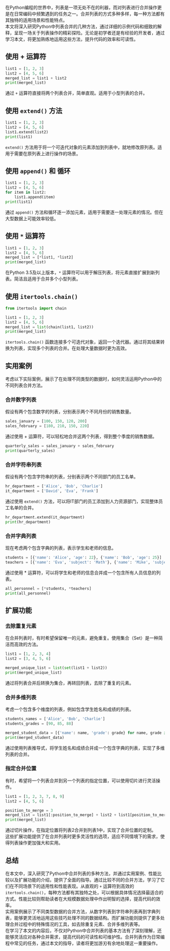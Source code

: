 在Python编程的世界中，列表是一项无处不在的利器，而对列表进行合并操作更是在日常编码中频繁遇到的任务之一。合并列表的方式多种多样，每一种方法都有其独特的适用场景和性能特点。<br />本文将深入研究Python中列表合并的几种方法，通过详细的示例代码和细致的解释，呈现一场关于列表操作的精彩探险。无论是初学者还是有经验的开发者，通过学习本文，将更加熟练地运用这些方法，提升代码的效率和可读性。
<a name="IuuUu"></a>
## 使用 + 运算符
```python
list1 = [1, 2, 3]
list2 = [4, 5, 6]
merged_list = list1 + list2
print(merged_list)
```
通过 `+` 运算符直接将两个列表合并，简单直观。适用于小型列表的合并。
<a name="Eclol"></a>
## 使用 `extend()` 方法
```python
list1 = [1, 2, 3]
list2 = [4, 5, 6]
list1.extend(list2)
print(list1)
```
`extend()` 方法用于将一个可迭代对象的元素添加到列表中，就地修改原列表。适用于需要在原列表上进行操作的场景。
<a name="oNklJ"></a>
## 使用 `append()` 和 循环
```python
list1 = [1, 2, 3]
list2 = [4, 5, 6]
for item in list2:
    list1.append(item)
print(list1)
```
通过 `append()` 方法和循环逐一添加元素，适用于需要逐一处理元素的情况。但在大型数据上可能效率较低。
<a name="KfwJP"></a>
## 使用 `*` 运算符
```python
list1 = [1, 2, 3]
list2 = [4, 5, 6]
merged_list = [*list1, *list2]
print(merged_list)
```
在Python 3.5及以上版本，`*` 运算符可以用于解压列表，将元素直接扩展到新列表。简洁且适用于合并多个小型列表。
<a name="zPWCz"></a>
## 使用 `itertools.chain()`
```python
from itertools import chain

list1 = [1, 2, 3]
list2 = [4, 5, 6]
merged_list = list(chain(list1, list2))
print(merged_list)
```
`itertools.chain()` 函数连接多个可迭代对象，返回一个迭代器。通过将其结果转换为列表，实现多个列表的合并。在处理大量数据时更为高效。
<a name="dCfwS"></a>
## 实用案例
考虑以下实际案例，展示了在处理不同类型的数据时，如何灵活运用Python中的不同列表合并方法。
<a name="J6Nbm"></a>
### 合并数字列表
假设有两个包含数字的列表，分别表示两个不同月份的销售数量。
```python
sales_january = [100, 150, 120, 200]
sales_february = [180, 210, 150, 220]
```
通过使用 + 运算符，可以轻松地合并这两个列表，得到整个季度的销售数据。
```python
quarterly_sales = sales_january + sales_february
print(quarterly_sales)
```
<a name="McmvR"></a>
### 合并字符串列表
假设有两个包含字符串的列表，分别表示两个不同部门的员工名单。
```python
hr_department = ['Alice', 'Bob', 'Charlie']
it_department = ['David', 'Eva', 'Frank']
```
通过使用 `extend()` 方法，可以将IT部门的员工添加到人力资源部门，实现整体员工名单的合并。
```python
hr_department.extend(it_department)
print(hr_department)
```
<a name="fV19J"></a>
### 合并字典列表
现在考虑两个包含字典的列表，表示学生和老师的信息。
```python
students = [{'name': 'Alice', 'age': 22}, {'name': 'Bob', 'age': 25}]
teachers = [{'name': 'Eva', 'subject': 'Math'}, {'name': 'Mike', 'subject': 'English'}]
```
通过使用 * 运算符，可以将学生和老师的信息合并成一个包含所有人员信息的列表。
```python
all_personnel = [*students, *teachers]
print(all_personnel)
```
<a name="ZYfSj"></a>
## 扩展功能
<a name="GjrkJ"></a>
### 去除重复元素
在合并列表时，有时希望保留唯一的元素，避免重复。使用集合（Set）是一种简洁而高效的方法。
```python
list1 = [1, 2, 3, 4]
list2 = [3, 4, 5, 6]

merged_unique_list = list(set(list1 + list2))
print(merged_unique_list)
```
通过将列表合并后转换为集合，再转回列表，去除了重复的元素。
<a name="ckGft"></a>
### 合并多维列表
考虑一个包含多个维度的列表，例如包含学生姓名和成绩的列表。
```python
students_names = ['Alice', 'Bob', 'Charlie']
students_grades = [90, 85, 88]

merged_student_data = [{'name': name, 'grade': grade} for name, grade in zip(students_names, students_grades)]
print(merged_student_data)
```
通过使用列表推导式，将学生姓名和成绩合并成一个包含字典的列表，实现了多维列表的合并。
<a name="CoAQz"></a>
### 指定合并位置
有时，希望将一个列表合并到另一个列表的指定位置，可以使用切片进行灵活操作。
```python
list1 = [1, 2, 3, 7, 8, 9]
list2 = [4, 5, 6]

position_to_merge = 3
merged_list = list1[:position_to_merge] + list2 + list1[position_to_merge:]
print(merged_list)
```
通过切片操作，在指定位置将列表2合并到列表1中，实现了合并位置的定制。<br />这些扩展功能提供了在合并列表时更多灵活性的选项，适应不同情境下的需求，使得列表操作更加强大和实用。
<a name="A9Ilz"></a>
## 总结
在本文中，深入研究了Python中合并列表的多种方法，并通过实用案例、性能比较以及扩展功能的介绍，提供了全面的指导。通过比较不同的合并方法，学习了它们在不同场景下的适用性和性能表现。从直观的 `+` 运算符到高效的 `itertools.chain()`，每种方法都有其独特之处，可以根据具体情况选择最适合的方式。性能比较则帮助读者在大规模数据处理中作出明智的选择，提高代码的效率。<br />实用案例展示了不同类型数据的合并方法，从数字列表到字符串列表再到字典列表，能够更灵活地运用这些技巧处理不同的数据结构。而扩展功能则提供了更多处理合并过程中的特殊情况的工具，如去除重复元素、合并多维列表等。<br />在学习了本文的内容后，不仅对Python中合并列表的基本方法有了深刻理解，还能够灵活应对各种合并需求，提高代码的可读性和可维护性。合并列表作为日常编程中常见的任务，通过本文的指导，读者将更加游刃有余地处理这一重要操作。
